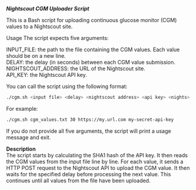 ***Nightscout CGM Uploader Script***

This is a Bash script for uploading continuous glucose monitor (CGM) values to a Nightscout site.

Usage
The script expects five arguments:

INPUT_FILE: the path to the file containing the CGM values. Each value should be on a new line.  
DELAY: the delay (in seconds) between each CGM value submission.  
NIGHTSCOUT_ADDRESS: the URL of the Nightscout site.  
API_KEY: the Nightscout API key.  


You can call the script using the following format:
```bash
./cgm.sh <input file> <delay> <nightscout address> <api key> <nights>
```
For example:
```bash
./cgm.sh cgm_values.txt 30 https://my.url.com my-secret-api-key
```

If you do not provide all five arguments, the script will print a usage message and exit.

**Description**  
The script starts by calculating the SHA1 hash of the API key. It then reads the CGM values from the input file line by line. For each value, it sends a HTTP POST request to the Nightscout API to upload the CGM value. It then waits for the specified delay before processing the next value. This continues until all values from the file have been uploaded.